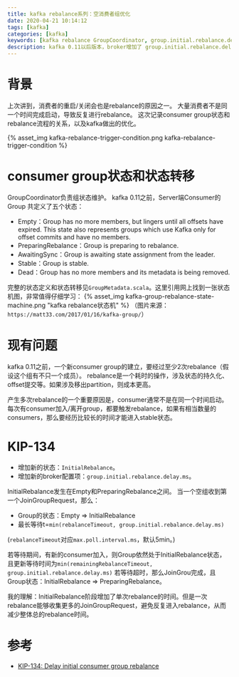 ```yaml
---
title: kafka rebalance系列：空消费者组优化
date: 2020-04-21 10:14:12
tags: [kafka]
categories: [kafka]
keywords: [kafka rebalance GroupCoordinator, group.initial.rebalance.delay.ms]
description: kafka 0.11以后版本，broker增加了 group.initial.rebalance.delay.ms 配置项，空消费组接收到成员加入请求后，coordinator推迟若干时间后再开始rebalance流程。
---
```


# 背景

上次讲到，消费者的重启/关闭会也是rebalance的原因之一。
大量消费者不是同一个时间完成启动，导致反复进行rebalance。
这次记录consumer group状态和rebalance流程的关系，以及kafka做出的优化。
<!-- more -->
{% asset_img kafka-rebalance-trigger-condition.png kafka-rebalance-trigger-condition %}

# consumer group状态和状态转移

GroupCoordinator负责组状态维护。
kafka 0.11之前，Server端Consumer的 Group 共定义了五个状态：
- Empty：Group has no more members, but lingers until all offsets have expired. This state also represents groups which use Kafka only for offset commits and have no members.
- PreparingRebalance：Group is preparing to rebalance.
- AwaitingSync：Group is awaiting state assignment from the leader.
- Stable：Group is stable.
- Dead：Group has no more members and its metadata is being removed.

完整的状态定义和状态转移见`GroupMetadata.scala`。这里引用网上找到一张状态机图，非常值得仔细学习：
{% asset_img kafka-group-rebalance-state-machine.png "kafka rebalance状态机" %}
（图片来源：`https://matt33.com/2017/01/16/kafka-group/`）

# 现有问题

kafka 0.11之前，一个新consumer group的建立，要经过至少2次rebalance（假设这个组有不只一个成员）。
rebalance是一个耗时的操作，涉及状态的持久化、offset提交等。如果涉及移出partition，则成本更高。

产生多次rebalance的一个重要原因是，consumer通常不是在同一个时间启动。每次有consumer加入/离开group，都要触发rebalance，如果有相当数量的consumers，那么要经历比较长的时间才能进入stable状态。

# KIP-134

- 增加新的状态：`InitialRebalance`。
- 增加新的broker配置项：`group.initial.rebalance.delay.ms`。

InitialRebalance发生在Empty和PreparingRebalance之间。
当一个空组收到第一个JoinGroupRequest，那么：
- Group的状态：Empty => InitialRebalance
- 最长等待t=`min(rebalanceTimeout, group.initial.rebalance.delay.ms)`

(`rebalanceTimeout`对应`max.poll.interval.ms`，默认5min。)

若等待期间，有新的consumer加入，则Group依然处于InitialRebalance状态，且更新等待时间为`min(remainingRebalanceTimeout, group.initial.rebalance.delay.ms)`
若等待超时，那么JoinGrou完成，且Group状态：InitialRebalance => PreparingRebalance。 

我的理解：InitialRebalance阶段增加了单次rebalance的时间。但是一次rebalance能够收集更多的JoinGroupRequest，避免反复进入rebalance，从而减少整体总的rebalance时间。

# 参考

- [KIP-134: Delay initial consumer group rebalance](https://cwiki.apache.org/confluence/display/KAFKA/KIP-134%3A+Delay+initial+consumer+group+rebalance)
